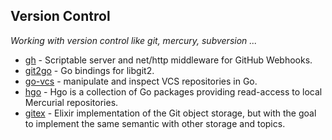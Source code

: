 
## Version Control
*Working with version control like git, mercury, subversion ...*

* [gh](https://github.com/rjeczalik/gh) - Scriptable server and net/http middleware for GitHub Webhooks.
* [git2go](https://github.com/libgit2/git2go) - Go bindings for libgit2.
* [go-vcs](https://github.com/sourcegraph/go-vcs) - manipulate and inspect VCS repositories in Go.
* [hgo](https://github.com/beyang/hgo) - Hgo is a collection of Go packages providing read-access to local Mercurial repositories.
* [gitex](https://github.com/awetzel/gitex) - Elixir implementation of the Git object storage, but with the goal to implement the same semantic with other storage and topics.
